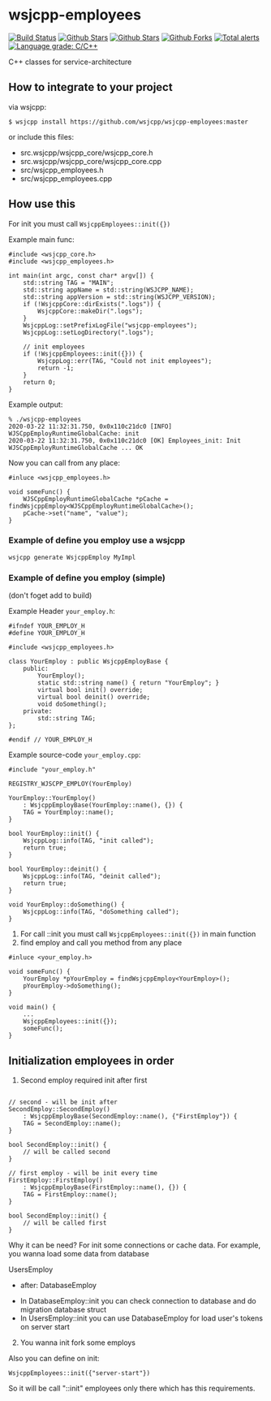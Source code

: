 # wsjcpp-employees

[![Build Status](https://api.travis-ci.org/wsjcpp/wsjcpp-employees.svg?branch=master)](https://travis-ci.org/wsjcpp/wsjcpp-employees) [![Github Stars](https://img.shields.io/github/stars/wsjcpp/wsjcpp-employees.svg?label=github%20%E2%98%85)](https://github.com/wsjcpp/wsjcpp-employees/stargazers) [![Github Stars](https://img.shields.io/github/contributors/wsjcpp/wsjcpp-employees.svg)](https://github.com/wsjcpp/wsjcpp-employees/) [![Github Forks](https://img.shields.io/github/forks/wsjcpp/wsjcpp-employees.svg?label=github%20forks)](https://github.com/wsjcpp/wsjcpp-employees/network/members) [![Total alerts](https://img.shields.io/lgtm/alerts/g/wsjcpp/wsjcpp-employees.svg?logo=lgtm&logoWidth=18)](https://lgtm.com/projects/g/wsjcpp/wsjcpp-employees/alerts/) [![Language grade: C/C++](https://img.shields.io/lgtm/grade/cpp/g/wsjcpp/wsjcpp-employees.svg?logo=lgtm&logoWidth=18)](https://lgtm.com/projects/g/wsjcpp/wsjcpp-employees/context:cpp)

C++ classes for service-architecture

## How to integrate to your project

via wsjcpp:
```
$ wsjcpp install https://github.com/wsjcpp/wsjcpp-employees:master
```

or include this files:

- src.wsjcpp/wsjcpp_core/wsjcpp_core.h
- src.wsjcpp/wsjcpp_core/wsjcpp_core.cpp
- src/wsjcpp_employees.h
- src/wsjcpp_employees.cpp

## How use this

For init you must call `WsjcppEmployees::init({})`

Example main func:
```
#include <wsjcpp_core.h>
#include <wsjcpp_employees.h>

int main(int argc, const char* argv[]) {
    std::string TAG = "MAIN";
    std::string appName = std::string(WSJCPP_NAME);
    std::string appVersion = std::string(WSJCPP_VERSION);
    if (!WsjcppCore::dirExists(".logs")) {
        WsjcppCore::makeDir(".logs");
    }
    WsjcppLog::setPrefixLogFile("wsjcpp-employees");
    WsjcppLog::setLogDirectory(".logs");
    
    // init employees
    if (!WsjcppEmployees::init({})) {
        WsjcppLog::err(TAG, "Could not init employees");
        return -1;
    }
    return 0;
}
```

Example output:
```
% ./wsjcpp-employees
2020-03-22 11:32:31.750, 0x0x110c21dc0 [INFO] WJSCppEmployRuntimeGlobalCache: init
2020-03-22 11:32:31.750, 0x0x110c21dc0 [OK] Employees_init: Init WJSCppEmployRuntimeGlobalCache ... OK
```

Now you can call from any place:
```
#inluce <wsjcpp_employees.h>

void someFunc() {
    WJSCppEmployRuntimeGlobalCache *pCache = findWsjcppEmploy<WJSCppEmployRuntimeGlobalCache>();
    pCache->set("name", "value");
}
```

### Example of define you employ use a wsjcpp

```
wsjcpp generate WsjcppEmploy MyImpl
```

### Example of define you employ (simple)

(don't foget add to build)

Example Header `your_employ.h`:
```
#ifndef YOUR_EMPLOY_H
#define YOUR_EMPLOY_H

#include <wsjcpp_employees.h>

class YourEmploy : public WsjcppEmployBase {
    public:
        YourEmploy();
        static std::string name() { return "YourEmploy"; }
        virtual bool init() override;
        virtual bool deinit() override;
        void doSomething();
    private:
        std::string TAG;
};

#endif // YOUR_EMPLOY_H
```

Example source-code `your_employ.cpp`:
```
#include "your_employ.h"

REGISTRY_WJSCPP_EMPLOY(YourEmploy)

YourEmploy::YourEmploy()
    : WsjcppEmployBase(YourEmploy::name(), {}) {
    TAG = YourEmploy::name();
}

bool YourEmploy::init() {
    WsjcppLog::info(TAG, "init called");
    return true; 
}

bool YourEmploy::deinit() {
    WsjcppLog::info(TAG, "deinit called");
    return true;
}

void YourEmploy::doSomething() {
    WsjcppLog::info(TAG, "doSomething called");
}
```

1. For call ::init you must call `WsjcppEmployees::init({})` in main function
2. find employ and call you method from any place

```
#inluce <your_employ.h>

void someFunc() {
    YourEmploy *pYourEmploy = findWsjcppEmploy<YourEmploy>();
    pYourEmploy->doSomething();
}

void main() {
    ...
    WsjcppEmployees::init({});
    someFunc();
}
```

## Initialization employees in order

1. Second employ required init after first

```

// second - will be init after 
SecondEmploy::SecondEmploy()
    : WsjcppEmployBase(SecondEmploy::name(), {"FirstEmploy"}) {
    TAG = SecondEmploy::name();
}

bool SecondEmploy::init() {
    // will be called second
}

// first employ - will be init every time
FirstEmploy::FirstEmploy()
    : WsjcppEmployBase(FirstEmploy::name(), {}) {
    TAG = FirstEmploy::name();
}

bool SecondEmploy::init() {
    // will be called first
}
```
Why it can be need? For init some connections or cache data.
For example, you wanna load some data from database

UsersEmploy
 - after: DatabaseEmploy

* In DatabaseEmploy::init you can check connection to database and do migration database struct
* In UsersEmploy::init you can use DatabaseEmploy for load user's tokens on server start

2. You wanna init fork some employs 

Also you can define on init:
```
WsjcppEmployees::init({"server-start"})
```
So it will be call "::init" employees only there which has this requirements.





